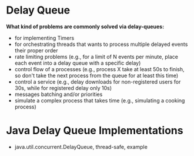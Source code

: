 # Delay Queue

**What kind of problems are commonly solved via delay-queues:**

- for implementing Timers
- for orchestrating threads that wants to process multiple delayed events their proper order
- rate limiting problems (e.g., for a limit of N events per minute, place each event into a delay queue with a specific delay)
- control flow of a processes (e.g., process X take at least 50s to finish, so don't take the next process from the queue for at least this time)
- control a service (e.g., delay downloads for non-registered users for 30s, while for registered delay only 10s)
- messages batching and/or priorities
- simulate a complex process that takes time (e.g., simulating a cooking process)

# Java Delay Queue Implementations

- java.util.concurrent.DelayQueue, thread-safe, example

